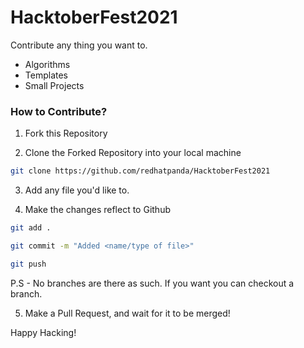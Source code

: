 # HacktoberFest2021
Contribute any thing you want to. 
- Algorithms
- Templates
- Small Projects

### How to Contribute?

1. Fork this Repository

2. Clone the Forked Repository into your local machine
```bash
git clone https://github.com/redhatpanda/HacktoberFest2021
```

3. Add any file you'd like to.

4. Make the changes reflect to Github

```bash
git add .

git commit -m "Added <name/type of file>"

git push
```

P.S - No branches are there as such. If you want you can checkout a branch.

5. Make a Pull Request, and wait for it to be merged!

Happy Hacking!

